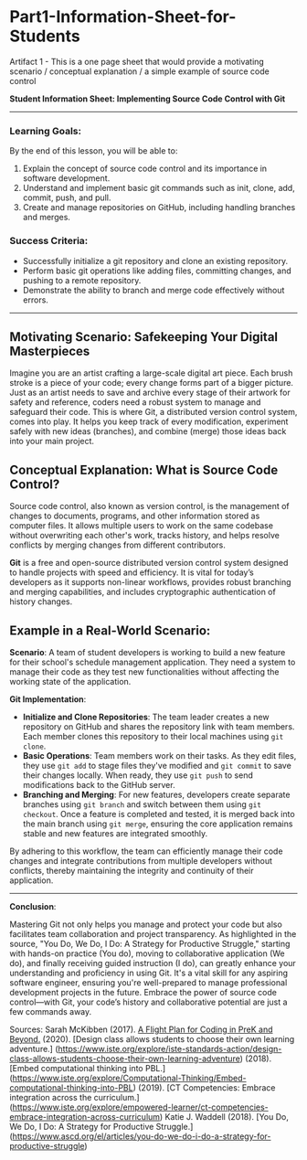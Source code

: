 # Part1-Information-Sheet-for-Students
Artifact 1 - This is a one page sheet that would provide a motivating scenario /  conceptual explanation  / a simple example of source code control

**Student Information Sheet: Implementing Source Code Control with Git**

---

### Learning Goals:
By the end of this lesson, you will be able to:
1. Explain the concept of source code control and its importance in software development.
2. Understand and implement basic git commands such as init, clone, add, commit, push, and pull.
3. Create and manage repositories on GitHub, including handling branches and merges.

### Success Criteria:
- Successfully initialize a git repository and clone an existing repository.
- Perform basic git operations like adding files, committing changes, and pushing to a remote repository.
- Demonstrate the ability to branch and merge code effectively without errors.

---

## Motivating Scenario: Safekeeping Your Digital Masterpieces

Imagine you are an artist crafting a large-scale digital art piece. Each brush stroke is a piece of your code; every change forms part of a bigger picture. Just as an artist needs to save and archive every stage of their artwork for safety and reference, coders need a robust system to manage and safeguard their code. This is where Git, a distributed version control system, comes into play. It helps you keep track of every modification, experiment safely with new ideas (branches), and combine (merge) those ideas back into your main project.

## Conceptual Explanation: What is Source Code Control?

Source code control, also known as version control, is the management of changes to documents, programs, and other information stored as computer files. It allows multiple users to work on the same codebase without overwriting each other's work, tracks history, and helps resolve conflicts by merging changes from different contributors.

**Git** is a free and open-source distributed version control system designed to handle projects with speed and efficiency. It is vital for today’s developers as it supports non-linear workflows, provides robust branching and merging capabilities, and includes cryptographic authentication of history changes.

## Example in a Real-World Scenario:

**Scenario**: A team of student developers is working to build a new feature for their school's schedule management application. They need a system to manage their code as they test new functionalities without affecting the working state of the application.

**Git Implementation**:
- **Initialize and Clone Repositories**: The team leader creates a new repository on GitHub and shares the repository link with team members. Each member clones this repository to their local machines using `git clone`.
- **Basic Operations**: Team members work on their tasks. As they edit files, they use `git add` to stage files they've modified and `git commit` to save their changes locally. When ready, they use `git push` to send modifications back to the GitHub server.
- **Branching and Merging**: For new features, developers create separate branches using `git branch` and switch between them using `git checkout`. Once a feature is completed and tested, it is merged back into the main branch using `git merge`, ensuring the core application remains stable and new features are integrated smoothly.

By adhering to this workflow, the team can efficiently manage their code changes and integrate contributions from multiple developers without conflicts, thereby maintaining the integrity and continuity of their application.

---

**Conclusion**:

Mastering Git not only helps you manage and protect your code but also facilitates team collaboration and project transparency. As highlighted in the source, "You Do, We Do, I Do: A Strategy for Productive Struggle," starting with hands-on practice (You do), moving to collaborative application (We do), and finally receiving guided instruction (I do), can greatly enhance your understanding and proficiency in using Git. It's a vital skill for any aspiring software engineer, ensuring you're well-prepared to manage professional development projects in the future. Embrace the power of source code control—with Git, your code’s history and collaborative potential are just a few commands away.

Sources:
Sarah McKibben (2017). [A Flight Plan for Coding in PreK and Beyond.](https://www.ascd.org/el/articles/a-flight-plan-for-coding-in-prek-and-beyond)
(2020). [Design class allows students to choose their own learning adventure.] (https://www.iste.org/explore/iste-standards-action/design-class-allows-students-choose-their-own-learning-adventure)
(2018). [Embed computational thinking into PBL.] (https://www.iste.org/explore/Computational-Thinking/Embed-computational-thinking-into-PBL)
(2019). [CT Competencies: Embrace integration across the curriculum.] (https://www.iste.org/explore/empowered-learner/ct-competencies-embrace-integration-across-curriculum)
Katie J. Waddell (2018). [You Do, We Do, I Do: A Strategy for Productive Struggle.] (https://www.ascd.org/el/articles/you-do-we-do-i-do-a-strategy-for-productive-struggle)
